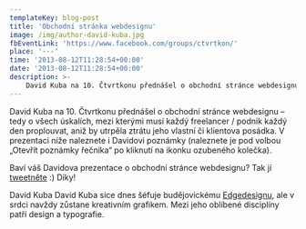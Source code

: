 ```yaml
---
templateKey: blog-post
title: 'Obchodní stránka webdesignu'
image: /img/author-david-kuba.jpg
fbEventLink: 'https://www.facebook.com/groups/ctvrtkon/'
place: '---'
time: '2013-08-12T11:28:54+00:00'
date: '2013-08-12T11:28:54+00:00'
description: >-
    David Kuba na 10. Čtvrtkonu přednášel o obchodní stránce webdesignu – tedy o všech úskalích, mezi kterými musí každý freelancer / podnik každý den proplouvat, aniž by utrpěla ztrátu jeh...
---
```

David Kuba na 10. Čtvrtkonu přednášel o obchodní stránce webdesignu – tedy o všech úskalích, mezi kterými musí každý freelancer / podnik každý den proplouvat, aniž by utrpěla ztrátu jeho vlastní či klientova posádka. V prezentaci níže naleznete i Davidovi poznámky (naleznete je pod volbou „Otevřít poznámky řečníka“ po kliknutí na ikonku ozubeného kolečka).

Baví váš Davidova prezentace o obchodní stránce webdesignu? Tak jí [tweetněte](http://twitter.com/home?status=Learned%20the%20hard%20way%20-%20p%C5%99edn%C3%A1%C5%A1ka%20Davida%20Kuby%20na%20%23%C4%8Ctvrtkon%20o%20obchodn%C3%AD%20str%C3%A1nce%20webdesignu%20-%20http%3A%2F%2Fbit.ly%2F19nhJsF "Sdílejte tuto prezentaci na Twitteru") :) Díky!

David Kuba David Kuba sice dnes šéfuje budějovickému [Edgedesignu](http://edgedesign.cz "Stránky Edgedesignu"), ale v srdci navždy zůstane kreativním grafikem. Mezi jeho oblíbené disciplíny patří design a typografie.